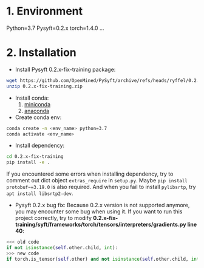 # 1. Environment
Python=3.7
Pysyft=0.2.x
torch=1.4.0
...

# 2. Installation
* Install Pysyft 0.2.x-fix-training package:
```bash
wget https://github.com/OpenMined/PySyft/archive/refs/heads/ryffel/0.2.x-fix-training.zip
unzip 0.2.x-fix-training.zip
```
* Install conda: 
  1. [miniconda](https://docs.anaconda.com/free/miniconda/miniconda-install/)
  2. [anaconda](https://www.anaconda.com/download#downloads)
* Create conda env:
```bash
conda create -n <env_name> python=3.7
conda activate <env_name>
```
* Install dependency:
```bash
cd 0.2.x-fix-training
pip install -e .
```
If you encountered some errors when installing dependency, try to comment out dict object ```extras_require``` in ```setup.py```.
Maybe `pip install protobuf~=3.19.0` is also required.
And when you fail to install ```pylibsrtp```, try ```apt install libsrtp2-dev```.

* Pysyft 0.2.x bug fix:
Because 0.2.x version is not supported anymore, you may encounter some bug when using it.
If you want to run this project correctly, try to modify **0.2.x-fix-training/syft/frameworks/torch/tensors/interpreters/gradients.py line 40**:
```python
<<< old code 
if not isinstance(self.other.child, int):
>>> new code
if torch.is_tensor(self.other) and not isinstance(self.other.child, int):
```


